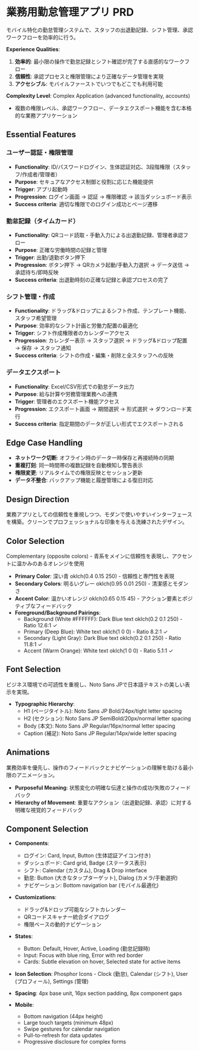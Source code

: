 # 業務用勤怠管理アプリ PRD

モバイル特化の勤怠管理システムで、スタッフの出退勤記録、シフト管理、承認ワークフローを効率的に行う。

**Experience Qualities**:
1. **効率的**: 最小限の操作で勤怠記録とシフト確認が完了する直感的なワークフロー
2. **信頼性**: 承認プロセスと権限管理により正確なデータ管理を実現
3. **アクセシブル**: モバイルファーストでいつでもどこでも利用可能

**Complexity Level**: Complex Application (advanced functionality, accounts)
- 複数の権限レベル、承認ワークフロー、データエクスポート機能を含む本格的な業務アプリケーション

## Essential Features

### ユーザー認証・権限管理
- **Functionality**: ID/パスワードログイン、生体認証対応、3段階権限（スタッフ/作成者/管理者）
- **Purpose**: セキュアなアクセス制御と役割に応じた機能提供
- **Trigger**: アプリ起動時
- **Progression**: ログイン画面 → 認証 → 権限確認 → 該当ダッシュボード表示
- **Success criteria**: 適切な権限でのログイン成功とページ遷移

### 勤怠記録（タイムカード）
- **Functionality**: QRコード読取・手動入力による出退勤記録、管理者承認フロー
- **Purpose**: 正確な労働時間の記録と管理
- **Trigger**: 出勤/退勤ボタン押下
- **Progression**: ボタン押下 → QRカメラ起動/手動入力選択 → データ送信 → 承認待ち/即時反映
- **Success criteria**: 出退勤時刻の正確な記録と承認プロセスの完了

### シフト管理・作成
- **Functionality**: ドラッグ&ドロップによるシフト作成、テンプレート機能、スタッフ希望管理
- **Purpose**: 効率的なシフト計画と労働力配置の最適化
- **Trigger**: シフト作成権限者のカレンダーアクセス
- **Progression**: カレンダー表示 → スタッフ選択 → ドラッグ&ドロップ配置 → 保存 → スタッフ通知
- **Success criteria**: シフトの作成・編集・削除と全スタッフへの反映

### データエクスポート
- **Functionality**: Excel/CSV形式での勤怠データ出力
- **Purpose**: 給与計算や労務管理業務への連携
- **Trigger**: 管理者のエクスポート機能アクセス
- **Progression**: エクスポート画面 → 期間選択 → 形式選択 → ダウンロード実行
- **Success criteria**: 指定期間のデータが正しい形式でエクスポートされる

## Edge Case Handling
- **ネットワーク切断**: オフライン時のデータ一時保存と再接続時の同期
- **重複打刻**: 同一時間帯の複数記録を自動検知し警告表示
- **権限変更**: リアルタイムでの権限反映とセッション更新
- **データ不整合**: バックアップ機能と履歴管理による復旧対応

## Design Direction
業務アプリとしての信頼性を重視しつつ、モダンで使いやすいインターフェースを構築。クリーンでプロフェッショナルな印象を与える洗練されたデザイン。

## Color Selection
Complementary (opposite colors) - 青系をメインに信頼性を表現し、アクセントに温かみのあるオレンジを使用

- **Primary Color**: 深い青 oklch(0.4 0.15 250) - 信頼性と専門性を表現
- **Secondary Colors**: 明るいグレー oklch(0.95 0.01 250) - 清潔感とモダンさ
- **Accent Color**: 温かいオレンジ oklch(0.65 0.15 45) - アクション要素とポジティブなフィードバック
- **Foreground/Background Pairings**: 
  - Background (White #FFFFFF): Dark Blue text oklch(0.2 0.1 250) - Ratio 12.6:1 ✓
  - Primary (Deep Blue): White text oklch(1 0 0) - Ratio 8.2:1 ✓
  - Secondary (Light Gray): Dark Blue text oklch(0.2 0.1 250) - Ratio 11.8:1 ✓
  - Accent (Warm Orange): White text oklch(1 0 0) - Ratio 5.1:1 ✓

## Font Selection
ビジネス環境での可読性を重視し、Noto Sans JPで日本語テキストの美しい表示を実現。

- **Typographic Hierarchy**:
  - H1 (ページタイトル): Noto Sans JP Bold/24px/tight letter spacing
  - H2 (セクション): Noto Sans JP SemiBold/20px/normal letter spacing  
  - Body (本文): Noto Sans JP Regular/16px/normal letter spacing
  - Caption (補足): Noto Sans JP Regular/14px/wide letter spacing

## Animations
業務効率を優先し、操作のフィードバックとナビゲーションの理解を助ける最小限のアニメーション。

- **Purposeful Meaning**: 状態変化の明確な伝達と操作の成功/失敗のフィードバック
- **Hierarchy of Movement**: 重要なアクション（出退勤記録、承認）に対する明確な視覚的フィードバック

## Component Selection
- **Components**: 
  - ログイン: Card, Input, Button (生体認証アイコン付き)
  - ダッシュボード: Card grid, Badge (ステータス表示)
  - シフト: Calendar (カスタム), Drag & Drop interface
  - 勤怠: Button (大きなタップターゲット), Dialog (カメラ/手動選択)
  - ナビゲーション: Bottom navigation bar (モバイル最適化)

- **Customizations**: 
  - ドラッグ&ドロップ可能なシフトカレンダー
  - QRコードスキャナー統合ダイアログ
  - 権限ベースの動的ナビゲーション

- **States**: 
  - Button: Default, Hover, Active, Loading (勤怠記録時)
  - Input: Focus with blue ring, Error with red border
  - Cards: Subtle elevation on hover, Selected state for active items

- **Icon Selection**: Phosphor Icons - Clock (勤怠), Calendar (シフト), User (プロフィール), Settings (管理)

- **Spacing**: 4px base unit, 16px section padding, 8px component gaps

- **Mobile**: 
  - Bottom navigation (44px height)
  - Large touch targets (minimum 48px)
  - Swipe gestures for calendar navigation
  - Pull-to-refresh for data updates
  - Progressive disclosure for complex forms